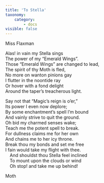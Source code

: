 ```yaml
---
title: 'To Stella'
taxonomy:
    category:
        - docs
visible: false
---
```


<div class="author">Miss Flaxman</div>

Alas! in vain my Stella sings  
The power of my “Emerald Wings”.  
Those “Emerald Wings” are changed to lead,  
The spirit of thy Moth is fled,  
No more on wanton pinions gay  
I flutter in the noontide ray  
Or hover with a fond delight  
Around the taper’s treacherous light.

Say not that “Magic’s reign is o’er,”  
Its power I even now deplore;  
By some enchantment’s spell I’m bound  
And vainly strive to quit the ground.  
Oh bid my charmed senses wake;  
Teach me the potent spell to break.  
For dullness claims me for her own  
And chains me to her icy throne.  
Break thou my bonds and set me free  
I fain would take my flight with thee.  
&emsp;And shouldst thou Stella feel inclined  
&emsp;To mount upon the clouds or wind  
&emsp;Oh stop! and take me up behind!

Moth